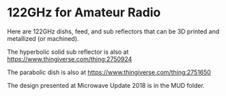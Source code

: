 # 122GHz for Amateur Radio
Here are 122GHz dishs, feed, and sub reflectors that can be 3D printed and metallized (or machined). 

The hyperbolic solid sub reflector is also at https://www.thingiverse.com/thing:2750924

The parabolic dish is also at https://www.thingiverse.com/thing:2751650

The design presented at Microwave Update 2018 is in the MUD folder.

